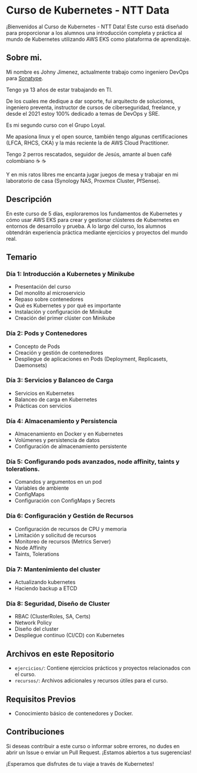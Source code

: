 # Curso de Kubernetes - NTT Data

¡Bienvenidos al Curso de Kubernetes - NTT Data! 
Este curso está diseñado para proporcionar a los alumnos una introducción completa y práctica al mundo de Kubernetes utilizando AWS EKS como plataforma de aprendizaje.

## Sobre mi.

Mi nombre es Johny Jimenez, actualmente trabajo como ingeniero DevOps para [Sonatype](https://www.sonatype.com/).

Tengo ya 13 años de estar trabajando en TI.

De los cuales me dedique a dar soporte, fui arquitecto de soluciones, ingeniero preventa, instructor de cursos de ciberseguridad, freelance, y desde el 2021 estoy 100% dedicado a temas de DevOps y SRE.

Es mi segundo curso con el Grupo Loyal.

Me apasiona linux y el open source, también tengo algunas certificaciones (LFCA, RHCS, CKA) y la más reciente la de AWS Cloud Practitioner.

Tengo 2 perros rescatados, seguidor de Jesús, amante al buen café colombiano ☕ :coffee: 

Y en mis ratos libres me encanta jugar juegos de mesa y trabajar en mi laboratorio de casa (Synology NAS, Proxmox Cluster, PfSense).

## Descripción

En este curso de 5 días, exploraremos los fundamentos de Kubernetes y cómo usar AWS EKS para crear y gestionar clústeres de Kubernetes en entornos de desarrollo y prueba. A lo largo del curso, los alumnos obtendrán experiencia práctica mediante ejercicios y proyectos del mundo real.

## Temario

### Día 1: Introducción a Kubernetes y Minikube
- Presentación del curso
- Del monolito al microservicio
- Repaso sobre contenedores
- Qué es Kubernetes y por qué es importante
- Instalación y configuración de Minikube
- Creación del primer clúster con Minikube

### Día 2: Pods y Contenedores
- Concepto de Pods
- Creación y gestión de contenedores
- Despliegue de aplicaciones en Pods (Deployment, Replicasets, Daemonsets)

### Día 3: Servicios y Balanceo de Carga
- Servicios en Kubernetes
- Balanceo de carga en Kubernetes
- Prácticas con servicios

### Día 4: Almacenamiento y Persistencia
- Almacenamiento en Docker y en Kubernetes
- Volúmenes y persistencia de datos
- Configuración de almacenamiento persistente

### Día 5: Configurando pods avanzados, node affinity, taints y tolerations.
- Comandos y argumentos en un pod
- Variables de ambiente
- ConfigMaps
- Configuración con ConfigMaps y Secrets


### Día 6: Configuración y Gestión de Recursos
- Configuración de recursos de CPU y memoria
- Limitación y solicitud de recursos
- Monitoreo de recursos (Metrics Server)
- Node Affinity
- Taints, Tolerations

### Día 7: Mantenimiento del cluster
- Actualizando kubernetes
- Haciendo backup a ETCD

### Día 8: Seguridad, Diseño de Cluster
- RBAC (ClusterRoles, SA, Certs)
- Network Policy
- Diseño del cluster
- Despliegue continuo (CI/CD) con Kubernetes

## Archivos en este Repositorio

- `ejercicios/`: Contiene ejercicios prácticos y proyectos relacionados con el curso.
- `recursos/`: Archivos adicionales y recursos útiles para el curso.

## Requisitos Previos

- Conocimiento básico de contenedores y Docker.

## Contribuciones

Si deseas contribuir a este curso o informar sobre errores, no dudes en abrir un Issue o enviar un Pull Request. ¡Estamos abiertos a tus sugerencias!

¡Esperamos que disfrutes de tu viaje a través de Kubernetes!